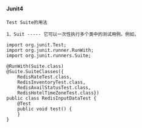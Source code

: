 #### Junit4

	Test Suite的用法

	1、Suit ----- 它可以一次性执行多个类中的测试用例。例如，
	
	import org.junit.Test;
	import org.junit.runner.RunWith;
	import org.junit.runners.Suite;

	@RunWith(Suite.class)
	@Suite.SuiteClasses({
		RedisRateTest.class,
		RedisInventoryTest.class,
		RedisAvailStatusTest.class,
		RedisHotelTimeZoneTest.class})
	public class RedisInputDataTest {
	    @Test
	    public void test() {
	    }
	}